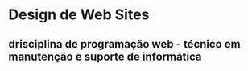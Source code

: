 # Design de Web Sites
## drisciplina de programação web - técnico em manutenção e suporte de informática
